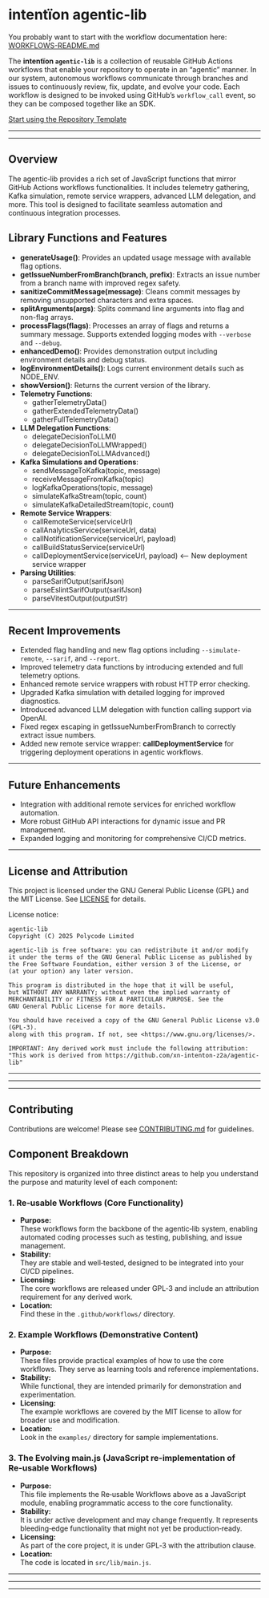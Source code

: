 # intentïon agentic-lib

You probably want to start with the workflow documentation here: [WORKFLOWS-README.md](WORKFLOWS-README.md)

The **intentïon `agentic-lib`** is a collection of reusable GitHub Actions workflows that enable your repository to operate in an “agentic” manner. In our system, autonomous workflows communicate through branches and issues to continuously review, fix, update, and evolve your code. Each workflow is designed to be invoked using GitHub’s `workflow_call` event, so they can be composed together like an SDK.

[Start using the Repository Template](https://github.com/xn-intenton-z2a/repository0)

---
---

## Overview

The agentic‑lib provides a rich set of JavaScript functions that mirror GitHub Actions workflows functionalities. It includes telemetry gathering, Kafka simulation, remote service wrappers, advanced LLM delegation, and more. This tool is designed to facilitate seamless automation and continuous integration processes.

## Library Functions and Features

- **generateUsage()**: Provides an updated usage message with available flag options.
- **getIssueNumberFromBranch(branch, prefix)**: Extracts an issue number from a branch name with improved regex safety.
- **sanitizeCommitMessage(message)**: Cleans commit messages by removing unsupported characters and extra spaces.
- **splitArguments(args)**: Splits command line arguments into flag and non-flag arrays.
- **processFlags(flags)**: Processes an array of flags and returns a summary message. Supports extended logging modes with `--verbose` and `--debug`.
- **enhancedDemo()**: Provides demonstration output including environment details and debug status.
- **logEnvironmentDetails()**: Logs current environment details such as NODE_ENV.
- **showVersion()**: Returns the current version of the library.
- **Telemetry Functions**:
  - gatherTelemetryData()
  - gatherExtendedTelemetryData()
  - gatherFullTelemetryData()
- **LLM Delegation Functions**:
  - delegateDecisionToLLM()
  - delegateDecisionToLLMWrapped()
  - delegateDecisionToLLMAdvanced()
- **Kafka Simulations and Operations**:
  - sendMessageToKafka(topic, message)
  - receiveMessageFromKafka(topic)
  - logKafkaOperations(topic, message)
  - simulateKafkaStream(topic, count)
  - simulateKafkaDetailedStream(topic, count)
- **Remote Service Wrappers**:
  - callRemoteService(serviceUrl)
  - callAnalyticsService(serviceUrl, data)
  - callNotificationService(serviceUrl, payload)
  - callBuildStatusService(serviceUrl)
  - callDeploymentService(serviceUrl, payload)  <-- New deployment service wrapper
- **Parsing Utilities**:
  - parseSarifOutput(sarifJson)
  - parseEslintSarifOutput(sarifJson)
  - parseVitestOutput(outputStr)

---

## Recent Improvements

- Extended flag handling and new flag options including `--simulate-remote`, `--sarif`, and `--report`.
- Improved telemetry data functions by introducing extended and full telemetry options.
- Enhanced remote service wrappers with robust HTTP error checking.
- Upgraded Kafka simulation with detailed logging for improved diagnostics.
- Introduced advanced LLM delegation with function calling support via OpenAI.
- Fixed regex escaping in getIssueNumberFromBranch to correctly extract issue numbers.
- Added new remote service wrapper: **callDeploymentService** for triggering deployment operations in agentic workflows.

---

## Future Enhancements

- Integration with additional remote services for enriched workflow automation.
- More robust GitHub API interactions for dynamic issue and PR management.
- Expanded logging and monitoring for comprehensive CI/CD metrics.

---

## License and Attribution

This project is licensed under the GNU General Public License (GPL) and the MIT License. See [LICENSE](LICENSE) for details.

License notice:
```
agentic-lib
Copyright (C) 2025 Polycode Limited

agentic-lib is free software: you can redistribute it and/or modify
it under the terms of the GNU General Public License as published by
the Free Software Foundation, either version 3 of the License, or
(at your option) any later version.

This program is distributed in the hope that it will be useful,
but WITHOUT ANY WARRANTY; without even the implied warranty of
MERCHANTABILITY or FITNESS FOR A PARTICULAR PURPOSE. See the
GNU General Public License for more details.

You should have received a copy of the GNU General Public License v3.0 (GPL‑3).
along with this program. If not, see <https://www.gnu.org/licenses/>.

IMPORTANT: Any derived work must include the following attribution:
"This work is derived from https://github.com/xn-intenton-z2a/agentic-lib"
```

---
---
---

## Contributing

Contributions are welcome! Please see [CONTRIBUTING.md](CONTRIBUTING.md) for guidelines.

## Component Breakdown

This repository is organized into three distinct areas to help you understand the purpose and maturity level of each component:

### 1. Re‑usable Workflows (Core Functionality)
- **Purpose:**  
  These workflows form the backbone of the agentic‑lib system, enabling automated coding processes such as testing, publishing, and issue management.
- **Stability:**  
  They are stable and well‑tested, designed to be integrated into your CI/CD pipelines.
- **Licensing:**  
  The core workflows are released under GPL‑3 and include an attribution requirement for any derived work.
- **Location:**  
  Find these in the `.github/workflows/` directory.

### 2. Example Workflows (Demonstrative Content)
- **Purpose:**  
  These files provide practical examples of how to use the core workflows. They serve as learning tools and reference implementations.
- **Stability:**  
  While functional, they are intended primarily for demonstration and experimentation.
- **Licensing:**  
  The example workflows are covered by the MIT license to allow for broader use and modification.
- **Location:**  
  Look in the `examples/` directory for sample implementations.

### 3. The Evolving main.js (JavaScript re-implementation of Re‑usable Workflows)
- **Purpose:**  
  This file implements the Re‑usable Workflows above as a JavaScript module, enabling programmatic access to the core functionality.
- **Stability:**  
  It is under active development and may change frequently. It represents bleeding‑edge functionality that might not yet be production‑ready.
- **Licensing:**  
  As part of the core project, it is under GPL‑3 with the attribution clause.
- **Location:**  
  The code is located in `src/lib/main.js`.

---
---
---